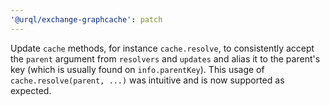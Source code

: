 ```yaml
---
'@urql/exchange-graphcache': patch
---
```


Update `cache` methods, for instance `cache.resolve`, to consistently accept the `parent` argument from `resolvers` and `updates` and alias it to the parent's key (which is usually found on `info.parentKey`). This usage of `cache.resolve(parent, ...)` was intuitive and is now supported as expected.
